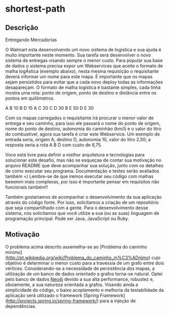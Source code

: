 shortest-path
=============

## Descrição

Entregando Mercadorias

O Walmart esta desenvolvendo um novo sistema de logistica e sua ajuda é muito
importante neste momento. Sua tarefa será desenvolver o novo sistema de
entregas visando sempre o menor custo. Para popular sua base de dados o sistema
precisa expor um Webservices que aceite o formato de malha logÃ­stica (exemplo
abaixo), nesta mesma requisição o requisitante deverá informar um nome para este
mapa. É importante que os mapas sejam persistidos para evitar que a cada novo
deploy todas as informações desapareçam. O formato de malha logística é bastante
simples, cada linha mostra uma rota: ponto de origem, ponto de destino e
distância entre os pontos em quilômetros.

A B 10
B D 15
A C 20
C D 30
B E 50
D E 30

Com os mapas carregados o requisitante irá procurar o menor valor de entrega e
seu caminho, para isso ele passará o nome do ponto de origem, nome do ponto de
destino, autonomia do caminhão (km/l) e o valor do litro do combustivel, agora
sua tarefa é criar este Webservice. Um exemplo de entrada seria, origem A,
destino D, autonomia 10, valor do litro 2,50; a resposta seria a rota A B D com
custo de 6,75.

Voce está livre para definir a melhor arquitetura e tecnologias para solucionar
este desafio, mas não se esqueçaa de contar sua motivação no arquivo README que
deve acompanhar sua solução, junto com os detalhes de como executar seu programa.
Documentação e testes serão avaliados também =) Lembre-se de que iremos executar
seu código com malhas beeemm mais complexas, por isso é importante pensar em
requisitos não funcionais também!!

Também gostariamos de acompanhar o desenvolvimento da sua aplicação através do
código fonte. Por isso, solicitamos a criação de um repositório que seja
compartilhado com a gente. Para o desenvolvimento desse sistema, nós solicitamos
que você utilize a sua (ou as suas) linguagem de programação principal. Pode ser
Java, JavaScript ou Ruby.

## Motivação

O problema acima descrito assemelha-se ao [Problema do caminho mínimo]
(http://pt.wikipedia.org/wiki/Problema_do_caminho_m%C3%ADnimo) cujo objetivo é
determinar o menor custo para a travessia de um grafo entre dois vértices.
Considerando-se a necessidade de persistência dos mapas, a utilização de um
banco de dados orientado a grafos torna-se natural. Optei pelo banco de dados
[Neo4j](http://www.neo4j.org) devido a sua alta performance, robustez e,
obviamente, a sua natureza orientada a grafos.
Visando ainda a simplicidade do código, o baixo acoplamento e melhoria da
testabilidade da aplicação será utilizado o framework [Spring Framework]
(http://projects.spring.io/spring-framework/) para a injeção de dependências.
